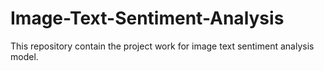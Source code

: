 # Image-Text-Sentiment-Analysis
This repository contain the project work for image text sentiment analysis model.
